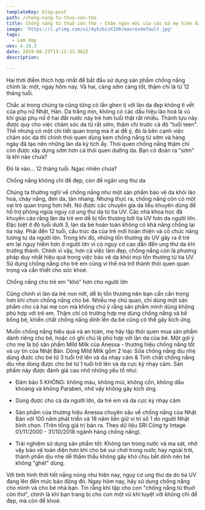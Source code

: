 ```yaml
---
templateKey: blog-post
path: /chong-nang-tu-thuo-con-tho
title: Chống nắng từ thuở còn thơ – Châm ngôn mới của các bà mẹ hiện đại
image: 'https://i.ytimg.com/vi/4ykzbizX1O0/maxresdefault.jpg' 
tags:
  - Lam dep
uev: 4.18.3
date: 2019-06-23T13:12:33.962Z
description:

---
```



Hai thời điểm thích hợp nhất để bắt đầu sử dụng sản phẩm chống nắng chính là: một, ngay hôm nay. Và hai, càng sớm càng tốt, thậm chí là từ 12 tháng tuổi.


Chắc ai trong chúng ta cũng từng có lần ghen tị với làn da đẹp không tì vết của phụ nữ Nhật, Hàn. Da trắng mịn, không có các dấu hiệu lão hoá là vũ khí giúp phụ nữ ở hai đất nước này trẻ hơn tuổi thật rất nhiều. Thành tựu này được quy cho việc chăm sóc da từ rất sớm, thậm chí trước cả độ "tuổi teen". Thế nhưng có một chi tiết quan trọng mà ít ai để ý, đó là bên cạnh việc chăm sóc da thì chính thói quen dùng kem chống nắng từ sớm và hàng ngày đã tạo nên những làn da kỳ tích ấy. Thói quen chống nắng thậm chí còn được xây dựng sớm hơn cả thói quen dưỡng da. Bạn có đoán ra "sớm" là khi nào chưa?

Đó là vào… 12 tháng tuổi. Ngạc nhiên chưa?

Chống nắng không chỉ để đẹp, còn để ngăn ung thư da

Chúng ta thường nghĩ về chống nắng như một sản phẩm bảo vệ da khỏi lão hoá, cháy nắng, đen da, tàn nhang. Nhưng thực ra, chống nắng còn có một vai trò quan trọng hơn hết. Nó được các chuyên gia da liễu khuyên dùng để hỗ trợ phòng ngừa nguy cơ ung thư da từ tia UV. Các nhà khoa học đã khuyến cáo rằng làn da trẻ em dễ bị tổn thương bởi tia UV hơn da người lớn. Đặc biệt ở độ tuổi dưới 3, làn da bé hoàn toàn không có khả năng chống lại tia này. Phải đến 12 tuổi, cấu trúc da của trẻ mới hoàn thiện và có chức năng tương tự da người lớn. Trong khi đó, những tổn thương do UV gây ra ở trẻ em lại nguy hiểm hơn ở người lớn vì có nguy cơ cao dẫn đến ung thư da khi trưởng thành. Chính vì vậy, hơn cả việc làm đẹp, chống nắng còn là phương pháp duy nhất hiệu quả trong việc bảo vệ da khỏi mọi tổn thương từ tia UV. Sử dụng chống nắng cho trẻ em cũng vì thế mà trở thành thói quen quan trọng và cần thiết cho sức khoẻ.

Chống nắng cho trẻ em "khó" hơn cho người lớn

Cũng chính vì làn da trẻ non nớt, dễ bị tổn thương nên bạn cần cẩn trọng hơn khi chọn chống nắng cho bé. Nhiều mẹ chủ quan, chỉ dùng một sản phẩm cho cả hai mẹ con mà không chú ý rằng sản phẩm mình dùng không phù hợp với trẻ em. Thậm chí có trường hợp mẹ dùng chống nắng và bế bồng bé, khiến chất chống nắng dính lên da bé cũng có thể gây kích ứng.

Muốn chống nắng hiệu quả và an toàn, mẹ hãy tập thói quen mua sản phẩm dành riêng cho bé, hoặc có ghi chú là phù hợp với làn da của bé. Một gợi ý cho mẹ là bộ sản phẩm Mild Milk của Anessa - thương hiệu chống nắng tốt và uy tín của Nhật Bản. Dòng Mild Milk gồm 2 loại: Sữa chống nắng dịu nhẹ dùng được cho bé từ 3 tuổi trở lên và da nhạy cảm & Tinh chất chống nắng dịu nhẹ dùng được cho bé từ 1 tuổi trở lên và da cực kỳ nhạy cảm. Sản phẩm này được đánh giá cao nhờ những yếu tố như:

- Đảm bảo 5 KHÔNG: không màu, không mùi, không cồn, không dầu khoáng và không Paraben, nhờ vậy không gây kích ứng.

- Dùng được cho cả da người lớn, da trẻ em và da cực kỳ nhạy cảm


- Sản phẩm của thương hiệu Anessa chuyên sâu về chống nắng của Nhật Bản với 100 năm phát triển và 18 năm liền giữ vị trí số 1 do người Nhật bình chọn. (Trên tổng giá trị bán ra. Theo dữ liệu SRI Công ty Intage 01/11/2000 - 31/10/2018 ngành hàng chống nắng).

- Trải nghiệm sử dụng sản phẩm tốt: Không tan trong nước và ma sát, nhờ vậy bảo vệ toàn diện hơn khi cho bé vui chơi trong nước hay ngoài trời, thành phần dịu nhẹ dễ thẩm thấu không gây khó chịu bết dính nên bé không "ghét" dùng.

Với tình hình thời tiết nắng nóng như hiện nay, nguy cơ ung thư da do tia UV đang lên đến mức báo động đỏ. Ngay hôm nay, hãy sử dụng chống nắng cho mình và cho bé nhà bạn. Tin rằng khi tập cho con "chống nắng từ thuở còn thơ", chính là khi bạn trang bị cho con một vũ khí tuyệt vời không chỉ để đẹp, mà còn để khoẻ.
